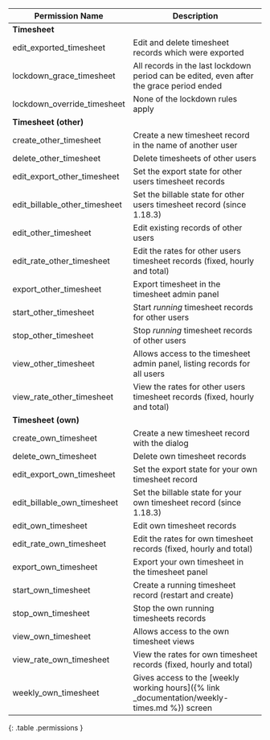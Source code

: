 
| Permission Name               | Description                                                                                  |
|-------------------------------|----------------------------------------------------------------------------------------------|
| **Timesheet**                 |                                                                                              |
| edit_exported_timesheet       | Edit and delete timesheet records which were exported                                        |
| lockdown_grace_timesheet      | All records in the last lockdown period can be edited, even after the grace period ended     |
| lockdown_override_timesheet   | None of the lockdown rules apply                                                             |
| **Timesheet (other)**         |                                                                                              |
| create_other_timesheet        | Create a new timesheet record in the name of another user                                    |
| delete_other_timesheet        | Delete timesheets of other users                                                             |
| edit_export_other_timesheet   | Set the export state for other users timesheet records                                       |
| edit_billable_other_timesheet | Set the billable state for other users timesheet record (since 1.18.3)                       |
| edit_other_timesheet          | Edit existing records of other users                                                         |
| edit_rate_other_timesheet     | Edit the rates for other users timesheet records (fixed, hourly and total)                   |
| export_other_timesheet        | Export timesheet in the timesheet admin panel                                                |
| start_other_timesheet         | Start _running_ timesheet records for other users                                            |
| stop_other_timesheet          | Stop _running_ timesheet records of other users                                              |
| view_other_timesheet          | Allows access to the timesheet admin panel, listing records for all users                    |
| view_rate_other_timesheet     | View the rates for other users timesheet records (fixed, hourly and total)                   |
| **Timesheet (own)**           |                                                                                              |
| create_own_timesheet          | Create a new timesheet record with the dialog                                                |
| delete_own_timesheet          | Delete own timesheet records                                                                 |
| edit_export_own_timesheet     | Set the export state for your own timesheet record                                           |
| edit_billable_own_timesheet   | Set the billable state for your own timesheet record (since 1.18.3)                          |
| edit_own_timesheet            | Edit own timesheet records                                                                   |
| edit_rate_own_timesheet       | Edit the rates for own timesheet records (fixed, hourly and total)                           |
| export_own_timesheet          | Export your own timesheet in the timesheet panel                                             |
| start_own_timesheet           | Create a running timesheet record (restart and create)                                       |
| stop_own_timesheet            | Stop the own running timesheets records                                                      |
| view_own_timesheet            | Allows access to the own timesheet views                                                     |
| view_rate_own_timesheet       | View the rates for own timesheet records (fixed, hourly and total)                           |
| weekly_own_timesheet          | Gives access to the [weekly working hours]({% link _documentation/weekly-times.md %}) screen |
{: .table .permissions }
